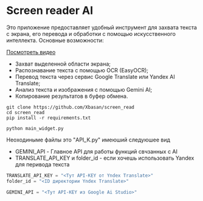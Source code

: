 # Screen reader AI

Это приложение предоставляет удобный инструмент для захвата текста с экрана, его перевода и обработки с помощью искусственного интеллекта. Основные возможности:

[Посмотреть видео](https://www.youtube.com/watch?v=qrER4tVXTiM)

- Захват выделенной области экрана;
- Распознавание текста с помощью OCR (EasyOCR);
- Перевод текста через сервис Google Translate или Yandex AI Translate;
- Анализ текста и изображения с помощью Gemini AI;
- Копирование результатов в буфер обмена.

```Shell
git clone https://github.com/Xbasan/screen_read
cd screen_read
pip install -r requirements.txt

python main_widget.py
```

Неоходиныме файлы это "API_K.py" имеюший следуюшее вид

- GEMINI_API - Главное API для работы функций свчзанных с AI
- TRANSLATE_API_KEY и folder_id - если хочешь использовать Yandex для перивода текста

```Python
TRANSLATE_API_KEY = "<Тут API-KEY от Yndex Translate>"
folder_id = "<ID директории Yndex Translate>"

GEMINI_API = "<Тут API-KEY из Google Ai Studio>"
```

